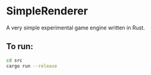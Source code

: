 # SimpleRenderer
A very simple experimental game engine written in Rust.

## To run:
```bash
cd src
cargo run --release
```
